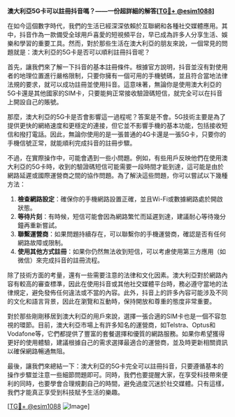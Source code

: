 **澳大利亞5G卡可以註冊抖音嗎？——一份超詳細的解答[[TG💪+ @esim1088](https://t.me/s/esim1088)]**

在如今這個數字時代，我們的生活已經深深依賴於互聯網和各種社交媒體應用。其中，抖音作為一款備受全球用戶喜愛的短視頻平台，早已成為許多人分享生活、娛樂和學習的重要工具。然而，對於那些生活在澳大利亞的朋友來說，一個常見的問題就是：澳大利亞的5G卡是否可以順利註冊抖音呢？

首先，讓我們來了解一下抖音的基本註冊條件。根據官方說明，抖音並沒有對使用者的地理位置進行嚴格限制，只要你擁有一個可用的手機號碼，並且符合當地法律法規的要求，就可以成功註冊並使用抖音。這意味著，無論你是使用澳大利亞的5G卡還是其他國家的SIM卡，只要能夠正常接收驗證碼短信，就完全可以在抖音上開設自己的賬號。

那麼，澳大利亞的5G卡是否會影響這一過程呢？答案是不會。5G技術主要是為了提供更快的網絡速度和更穩定的連接，但它並不影響手機的基本功能，包括接收短信和撥打電話。因此，無論你使用的是一張普通的4G卡還是一張5G卡，只要你的手機信號正常，就能順利完成抖音的註冊步驟。

不過，在實際操作中，可能會遇到一些小問題。例如，有些用戶反映他們在使用澳大利亞的5G卡時，收到的驗證碼短信可能需要一段時間才能到達，這可能是由於網路延遲或國際運營商之間的協作問題。為了解決這些問題，你可以嘗試以下幾種方法：

1. **檢查網路設定**：確保你的手機網路設置正確，並且Wi-Fi或數據網路處於開啟狀態。
2. **等待片刻**：有時候，短信可能會因為網路繁忙而延遲到達，建議耐心等待幾分鐘再重新嘗試。
3. **聯繫運營商**：如果問題持續存在，可以聯繫你的手機運營商，確認是否有任何網路故障或限制。
4. **使用其他方式註冊**：如果你仍然無法收到短信，可以考慮使用第三方應用（如微信）來完成抖音的註冊流程。

除了技術方面的考量，還有一些需要注意的法律和文化因素。澳大利亞對於網路內容有較高的審查標準，因此在使用抖音或其他社交媒體平台時，務必遵守當地的法律規定，避免發佈任何違法或不當的內容。此外，抖音上的許多內容可能涉及不同的文化和語言背景，因此在瀏覽和互動時，保持開放和尊重的態度非常重要。

對於那些剛剛移居到澳大利亞的用戶來說，選擇一張合適的SIM卡也是一個不容忽視的環節。目前，澳大利亞市場上有許多知名的運營商，如Telstra、Optus和Vodafone等，它們都提供了豐富的套餐選擇和優質的網路服務。如果你希望獲得更好的使用體驗，建議根據自己的需求選擇最適合的運營商，並及時更新相關資訊以確保網路暢通無阻。

最後，讓我們來總結一下：澳大利亞的5G卡完全可以註冊抖音，只要遵循基本的操作步驟並注意一些細節問題即可。同時，我們也要提醒大家，在享受科技帶來便利的同時，也要學會合理規劃自己的時間，避免過度沉迷於社交媒體。只有這樣，我們才能真正享受到科技賦予生活的樂趣。

[[TG💪+ @esim1088](https://t.me/s/esim1088) ![Image](https://i.postimg.cc/4NQfJmqS/Snipaste-2025-05-13-00-14-12.png)]
